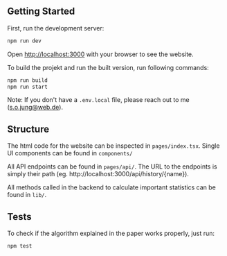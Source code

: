 
## Getting Started

First, run the development server:

```bash
npm run dev
```

Open [http://localhost:3000](http://localhost:3000) with your browser to see the website.

To build the projekt and run the built version, run following commands:
```bash
npm run build
npm run start
```
Note: If you don't have a `.env.local` file, please reach out to me (s.o.jung@web.de). 

## Structure

The html code for the website can be inspected in `pages/index.tsx`. Single UI components can be found in `components/`

All API endpoints can be found in `pages/api/`. The URL to the endpoints is simply their path (eg. http://localhost:3000/api/history/{name}).

All methods called in the backend to calculate important statistics can be found in `lib/`.

## Tests

To check if the algorithm explained in the paper works properly, just run:
```bash
npm test
```